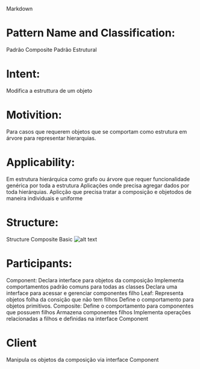 
Markdown
#  Pattern Name and Classification:
  Padrão Composite
  Padrão Estrutural
#  Intent:
  Modifica a estruttura de um objeto
#  Motivition:
  Para casos que requerem objetos que se comportam como estrutura em árvore para representar hierarquias.
#  Applicability:
  Em estrutura hierárquica como grafo ou árvore que requer funcionalidade genérica por toda a estrutura Aplicações onde precisa agregar dados por toda hierárquias. Aplicção que     precisa tratar a composição e objetodos de maneira individuais e uniforme
#  Structure:
  Structure Composite Basic
  ![alt text](https://github.com/andrejanuario/imagens/blob/master/structureComposite.png)

#  Participants:
  Component:
  Declara interface para objetos da composição
  Implementa comportamentos padrão comuns para todas as classes
  Declara uma interface para acessar e gerenciar componentes filho
  Leaf:
  Representa objetos folha da consição que não tem filhos
  Define o comportamento para objetos primitivos.
  Composite:
  Define o comportamento para componentes que possuem filhos
  Armazena componentes filhos
  Implementa operações relacionadas a filhos e definidas na interface Component
# Client
  Manipula os objetos da composição via interface Component
